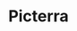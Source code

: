 ---
title: Picterra
url: https://picterra.ch/
image: ./media/devglobal-logo--hor.png
group: Silver
---